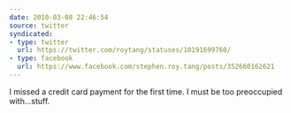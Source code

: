 ```yaml
---
date: 2010-03-08 22:46:54
source: twitter
syndicated:
- type: twitter
  url: https://twitter.com/roytang/statuses/10191699760/
- type: facebook
  url: https://www.facebook.com/stephen.roy.tang/posts/352660162621
---
```


I missed a credit card payment for the first time. I must be too preoccupied with...stuff.